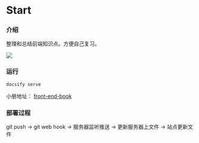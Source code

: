# Start

### 介绍

整理和总结前端知识点。方便自己复习。

![](http://image.cocoroise.cn/前端知识大纲12.15.png)

### 运行

`docsify serve`

小册地址：
[front-end-book](https://cocoroise.github.io/front-end-book/)

### 部署过程

git push -> git web hook -> 服务器监听推送 -> 更新服务器上文件 -> 站点更新文件



